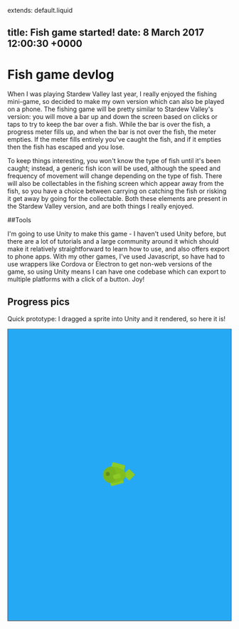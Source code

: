 extends: default.liquid

title: Fish game started!
date: 8 March 2017 12:00:30 +0000
---

# Fish game devlog

When I was playing Stardew Valley last year, I really enjoyed the fishing mini-game, so decided to make my own version which can also be played on a phone. The fishing game will be pretty similar to Stardew Valley's version: you will move a bar up and down the screen based on clicks or taps to try to keep the bar over a fish. While the bar is over the fish, a progress meter fills up, and when the bar is not over the fish, the meter empties. If the meter fills entirely you've caught the fish, and if it empties then the fish has escaped and you lose.

To keep things interesting, you won't know the type of fish until it's been caught; instead, a generic fish icon will be used, although the speed and frequency of movement will change depending on the type of fish. There will also be collectables in the fishing screen which appear away from the fish, so you have a choice between carrying on catching the fish or risking it get away by going for the collectable. Both these elements are present in the Stardew Valley version, and are both things I really enjoyed.

##Tools

I'm going to use Unity to make this game - I haven't used Unity before, but there are a lot of tutorials and a large community around it which should make it relatively straightforward to learn how to use, and also offers export to phone apps. With my other games, I've used Javascript, so have had to use wrappers like Cordova or Electron to get non-web versions of the game, so using Unity means I can have one codebase which can export to multiple platforms with a click of a button. Joy!

## Progress pics

Quick prototype: I dragged a sprite into Unity and it rendered, so here it is!

![](../img/first-screenshot.png)


